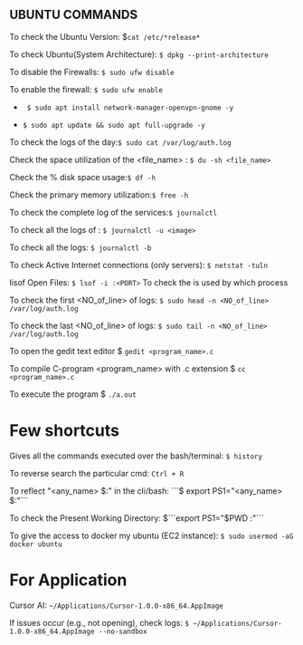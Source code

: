 ## UBUNTU COMMANDS

To check the Ubuntu Version: $```cat /etc/*release* ```

To check Ubuntu(System Architecture):  ``` $ dpkg --print-architecture ```

To disable the Firewalls: ``` $ sudo ufw disable  ```

To enable the firewall: ``` $ sudo ufw enable ```

- ```  $ sudo apt install network-manager-openvpn-gnome -y ```

- ``` $ sudo apt update && sudo apt full-upgrade -y ```

To check the logs of the day:``` $ sudo cat /var/log/auth.log ```

Check the space utilization of the <file_name> : ``` $ du -sh <file_name> ```

Check the % disk space usage:```$ df -h ```

Check the primary memory utilization:```$ free -h```

To check the complete log of the services:```$ journalctl```

To check all the logs of <image>: ```$ journalctl -u <image>```

To check all the logs: ```$ journalctl -b```

To check Active Internet connections (only servers): ```$ netstat -tuln```

lisof Open Files: ```$ lsof -i :<PORT>```
To check the <PORT> is used by which process

To check the first <NO_of_line> of logs: ```$ sudo head -n <NO_of_line> /var/log/auth.log```

To check the last <NO_of_line> of logs: ```$ sudo tail -n <NO_of_line> /var/log/auth.log```         

To open the gedit text editor $ ```gedit <program_name>.c```

To compile C-program <program_name> with .c extension $ ```cc <program_name>.c```

To execute the program $ ```./a.out```

# Few shortcuts

Gives all the commands executed over the bash/terminal: ```$ history```

To reverse search the particular cmd: ```Ctrl + R ```

To reflect "<any_name> $:"  in the cli/bash: ```$ export PS1="<any_name> $:"```
          
To check the Present Working Directory: $```export PS1="$PWD :"```
          
To give the access to docker my ubuntu (EC2 instance): ```$ sudo usermod -aG docker ubuntu```

# For Application

Cursor AI: ```~/Applications/Cursor-1.0.0-x86_64.AppImage```

    
If issues occur (e.g., not opening), check logs: ```$ ~/Applications/Cursor-1.0.0-x86_64.AppImage --no-sandbox```


